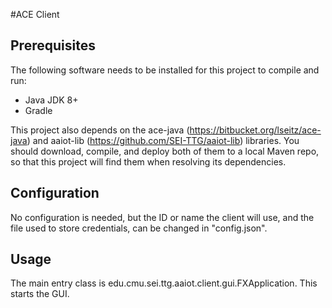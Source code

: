 #ACE Client

## Prerequisites
The following software needs to be installed for this project to compile and run:
* Java JDK 8+
* Gradle

This project also depends on the ace-java (https://bitbucket.org/lseitz/ace-java) and aaiot-lib (https://github.com/SEI-TTG/aaiot-lib) 
libraries. You should download, compile, and deploy both of them to a local Maven repo, so that this project will
find them when resolving its dependencies.
 
## Configuration
No configuration is needed, but the ID or name the client will use, and the file used to store credentials, can be
changed in "config.json".
 
## Usage
The main entry class is edu.cmu.sei.ttg.aaiot.client.gui.FXApplication. This starts the GUI.

